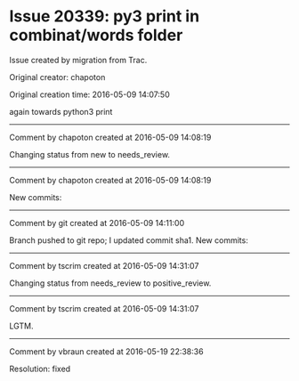 # Issue 20339: py3 print in combinat/words folder

Issue created by migration from Trac.

Original creator: chapoton

Original creation time: 2016-05-09 14:07:50

again towards python3 print


---

Comment by chapoton created at 2016-05-09 14:08:19

Changing status from new to needs_review.


---

Comment by chapoton created at 2016-05-09 14:08:19

New commits:


---

Comment by git created at 2016-05-09 14:11:00

Branch pushed to git repo; I updated commit sha1. New commits:


---

Comment by tscrim created at 2016-05-09 14:31:07

Changing status from needs_review to positive_review.


---

Comment by tscrim created at 2016-05-09 14:31:07

LGTM.


---

Comment by vbraun created at 2016-05-19 22:38:36

Resolution: fixed
